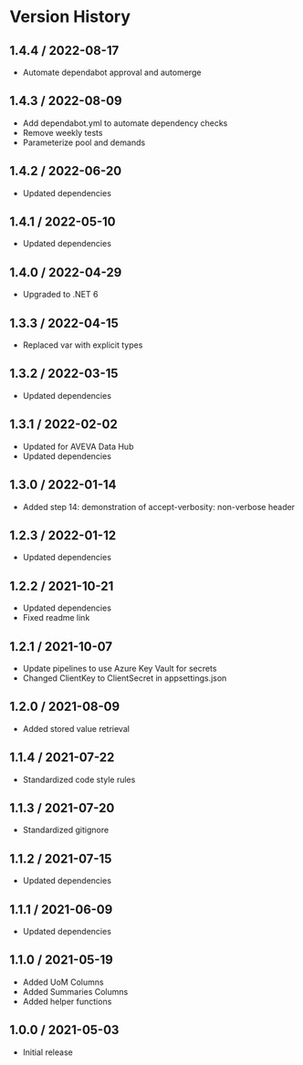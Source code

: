 # Version History

## 1.4.4 / 2022-08-17

- Automate dependabot approval and automerge

## 1.4.3 / 2022-08-09

- Add dependabot.yml to automate dependency checks
- Remove weekly tests
- Parameterize pool and demands

## 1.4.2 / 2022-06-20

- Updated dependencies

## 1.4.1 / 2022-05-10

- Updated dependencies

## 1.4.0 / 2022-04-29

- Upgraded to .NET 6

## 1.3.3 / 2022-04-15

- Replaced var with explicit types

## 1.3.2 / 2022-03-15

- Updated dependencies

## 1.3.1 / 2022-02-02

- Updated for AVEVA Data Hub
- Updated dependencies

## 1.3.0 / 2022-01-14

- Added step 14: demonstration of accept-verbosity: non-verbose header

## 1.2.3 / 2022-01-12

- Updated dependencies

## 1.2.2 / 2021-10-21

- Updated dependencies
- Fixed readme link

## 1.2.1 / 2021-10-07

- Update pipelines to use Azure Key Vault for secrets
- Changed ClientKey to ClientSecret in appsettings.json

## 1.2.0 / 2021-08-09

- Added stored value retrieval

## 1.1.4 / 2021-07-22

- Standardized code style rules

## 1.1.3 / 2021-07-20

- Standardized gitignore

## 1.1.2 / 2021-07-15

- Updated dependencies

## 1.1.1 / 2021-06-09

- Updated dependencies

## 1.1.0 / 2021-05-19

- Added UoM Columns
- Added Summaries Columns
- Added helper functions

## 1.0.0 / 2021-05-03

- Initial release
